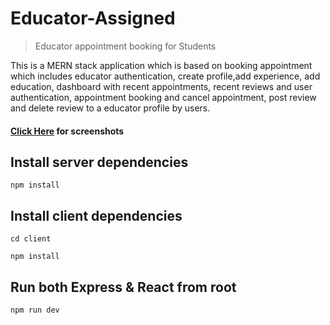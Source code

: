 # Educator-Assigned
> Educator appointment booking for Students

This is a MERN stack application which is based on booking appointment which includes educator authentication, create profile,add experience, add education, dashboard with recent appointments, recent reviews and user authentication, appointment booking and cancel appointment, post review and delete review to a educator profile by users.
#### [Click Here](https://drive.google.com/drive/folders/1BplDurTpvfIIzYjeMv98YfslDRjVdf_e?usp=sharing) for screenshots

## Install server dependencies
`npm install`

## Install client dependencies
`cd client`

`npm install`

## Run both Express & React from root
`npm run dev`


